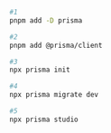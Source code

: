 ```bash 
#1
pnpm add -D prisma
```
```bash
#2
pnpm add @prisma/client
```
```bash
#3
npx prisma init
```
```bash
#4
npx prisma migrate dev
```
```bash
#5
npx prisma studio
```
